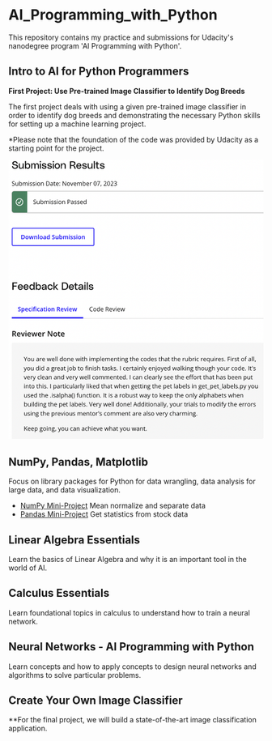 # AI_Programming_with_Python
This repository contains my practice and submissions for Udacity's nanodegree program 'AI Programming with Python'. 

## Intro to AI for Python Programmers
**First Project: Use Pre-trained Image Classifier to Identify Dog Breeds**

The first project deals with using a given pre-trained image classifier in order to identify dog breeds and demonstrating the necessary Python skills for setting up a machine learning project.

*Please note that the foundation of the code was provided by Udacity as a starting point for the project.

![](https://github.com/njeanette03/AI_Programming_with_Python/blob/main/feedback/Reviewer%20Feedback%20for%20First%20Project.png)

## NumPy, Pandas, Matplotlib

Focus on library packages for Python for data wrangling, data analysis for large data, and data visualization.

* [NumPy Mini-Project](https://github.com/njeanette03/AI_Programming_with_Python/blob/main/NumPy%20Mini-Project/Mean%20Normalization%20and%20Data%20Separation.ipynb) Mean normalize and separate data
* [Pandas Mini-Project](https://github.com/njeanette03/AI_Programming_with_Python/blob/main/Pandas%20Mini-Project/Statistics%20from%20Stock%20Data.ipynb) Get statistics from stock data

## Linear Algebra Essentials

Learn the basics of Linear Algebra and why it is an important tool in the world of AI.

## Calculus Essentials

Learn foundational topics in calculus to understand how to train a neural network.

## Neural Networks - AI Programming with Python

Learn concepts and how to apply concepts to design neural networks and algorithms to solve particular problems.

## Create Your Own Image Classifier

**For the final project, we will build a state-of-the-art image classification application.
